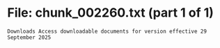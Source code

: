 ﻿# File: chunk_002260.txt (part 1 of 1)
```
Downloads Access downloadable documents for version effective 29 September 2025
```

